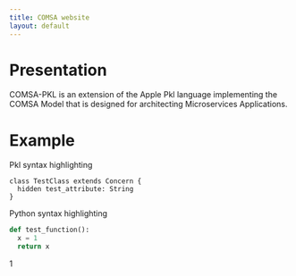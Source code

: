```yaml
---
title: COMSA website
layout: default
---
```

# Presentation
COMSA-PKL is an extension of the Apple Pkl language implementing the COMSA Model that is designed for architecting Microservices Applications.

# Example
Pkl syntax highlighting
```pkl
class TestClass extends Concern {
  hidden test_attribute: String
}
```


Python syntax highlighting
```python
def test_function():
  x = 1
  return x
```
1
